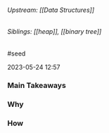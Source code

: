 
###### Upstream: [[Data Structures]]
###### Siblings: [[heap]], [[binary tree]]
#seed

2023-05-24
12:57


### Main Takeaways

### Why

### How

